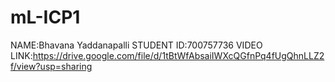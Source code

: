 # mL-ICP1
NAME:Bhavana Yaddanapalli
STUDENT ID:700757736
VIDEO LINK:https://drive.google.com/file/d/1tBtWfAbsaiIWXcQGfnPq4fUgQhnLLZ2f/view?usp=sharing
